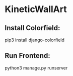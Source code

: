 # KineticWallArt

## Install Colorfield: 

pip3 install django-colorfield

## Run Frontend:

python3 manage.py runserver
